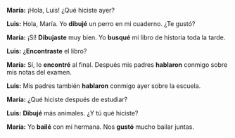 **María:** ¡Hola, Luis! ¿Qué hiciste ayer?

**Luis:** Hola, María. Yo **dibujé** un perro en mi cuaderno. ¿Te gustó?

**María:** ¡Sí! **Dibujaste** muy bien. Yo **busqué** mi libro de historia toda la tarde.

**Luis:** ¿**Encontraste** el libro?

**María:** Sí, lo **encontré** al final. Después mis padres **hablaron** conmigo sobre mis notas del examen.

**Luis:** Mis padres también **hablaron** conmigo ayer sobre la escuela.

**María:** ¿Qué hiciste después de estudiar?

**Luis:** **Dibujé** más animales. ¿Y tú qué hiciste?

**María:** Yo **bailé** con mi hermana. Nos **gustó** mucho bailar juntas.
